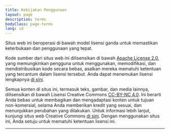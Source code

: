 ```yaml
---
title: Kebijakan Penggunaan
layout: page
description: terms
bodyClass: page-terms
lang: id
---
```


Situs web ini beroperasi di bawah model lisensi ganda untuk memastikan keterbukaan dan penggunaan yang tepat. 

Kode sumber dari situs web ini dilisensikan di bawah [Apache License 2.0](https://www.apache.org/licenses/LICENSE-2.0), yang memungkinkan pengguna untuk menggunakan, memodifikasi, dan mendistribusikan kode secara bebas, asalkan mereka mematuhi ketentuan yang tercantum dalam lisensi tersebut. Anda dapat menemukan lisensi lengkapnya [di sini](https://www.apache.org/licenses/LICENSE-2.0). 

Semua konten di situs ini, termasuk teks, gambar, dan media lainnya, dilisensikan di bawah Lisensi Creative Commons [CC-BY-NC 4.0](https://creativecommons.org/licenses/by-nc/4.0/). Ini berarti Anda bebas untuk membagikan dan mengadaptasi konten untuk tujuan non-komersial, selama Anda memberikan kredit yang sesuai, dan menunjukkan perubahan yang dilakukan. Untuk informasi lebih lanjut, kunjungi situs web Creative Commons [di sini](https://creativecommons.org/licenses/by-nc/4.0/). Dengan menggunakan situs ini, Anda setuju untuk mematuhi ketentuan lisensi ini.

---